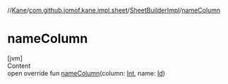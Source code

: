 //[Kane](../../index.md)/[com.github.jomof.kane.impl.sheet](../index.md)/[SheetBuilderImpl](index.md)/[nameColumn](name-column.md)



# nameColumn  
[jvm]  
Content  
open override fun [nameColumn](name-column.md)(column: [Int](https://kotlinlang.org/api/latest/jvm/stdlib/kotlin/-int/index.html), name: [Id](../../com.github.jomof.kane.impl/index.md#%5Bcom.github.jomof.kane.impl%2FId%2F%2F%2FPointingToDeclaration%2F%5D%2FClasslikes%2F-1364090856))  



